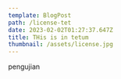 ```yaml
---
template: BlogPost
path: /license-tet
date: 2023-02-02T01:27:37.647Z
title: THis is in tetum
thumbnail: /assets/license.jpg
---
```

pengujian
